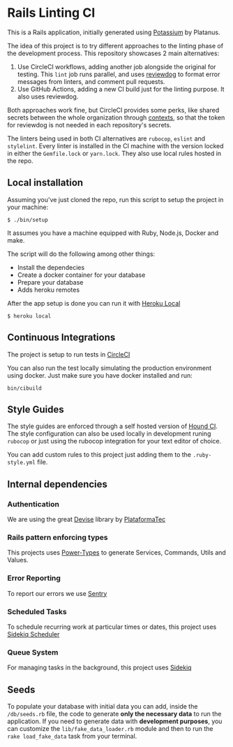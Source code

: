 # Rails Linting CI
This is a Rails application, initially generated using [Potassium](https://github.com/platanus/potassium) by Platanus.

The idea of this project is to try different approaches to the linting phase of the development process. This repository showcases 2 main alternatives:

1. Use CircleCI workflows, adding another job alongside the original for testing. This `lint` job runs parallel, and uses [reviewdog](https://github.com/reviewdog/reviewdog) to format error messages from linters, and comment pull requests.
2. Use GitHub Actions, adding a new CI build just for the linting purpose. It also uses reviewdog.

Both approaches work fine, but CircleCI provides some perks, like shared secrets between the whole organization through [contexts](https://circleci.com/docs/2.0/contexts/), so that the token for reviewdog is not needed in each repository's secrets.

The linters being used in both CI alternatives are `rubocop`, `eslint` and `stylelint`. Every linter is installed in the CI machine with the version locked in either the `Gemfile.lock` or `yarn.lock`. They also use local rules hosted in the repo.

## Local installation

Assuming you've just cloned the repo, run this script to setup the project in your
machine:

    $ ./bin/setup

It assumes you have a machine equipped with Ruby, Node.js, Docker and make.

The script will do the following among other things:

- Install the dependecies
- Create a docker container for your database
- Prepare your database
- Adds heroku remotes

After the app setup is done you can run it with [Heroku Local]

    $ heroku local

[Heroku Local]: https://devcenter.heroku.com/articles/heroku-local


## Continuous Integrations

The project is setup to run tests
in [CircleCI](https://circleci.com/gh/platanus/t0/tree/master)

You can also run the test locally simulating the production environment using docker.
Just make sure you have docker installed and run:

    bin/cibuild


## Style Guides

The style guides are enforced through a self hosted version of [Hound CI](http://monkeyci.platan.us). The style configuration can also be used locally
in development runing `rubocop` or just using the rubocop integration for your text editor of choice.

You can add custom rules to this project just adding them to the `.ruby-style.yml` file.


## Internal dependencies

### Authentication

We are using the great [Devise](https://github.com/plataformatec/devise) library by [PlataformaTec](http://plataformatec.com.br/)

### Rails pattern enforcing types

This projects uses [Power-Types](https://github.com/platanus/power-types) to generate Services, Commands, Utils and Values.

### Error Reporting

To report our errors we use [Sentry](https://github.com/getsentry/raven-ruby)

### Scheduled Tasks

To schedule recurring work at particular times or dates, this project uses [Sidekiq Scheduler](https://github.com/moove-it/sidekiq-scheduler)

### Queue System

For managing tasks in the background, this project uses [Sidekiq](https://github.com/mperham/sidekiq)

## Seeds

To populate your database with initial data you can add, inside the `/db/seeds.rb` file, the code to generate **only the necessary data** to run the application.
If you need to generate data with **development purposes**, you can customize the `lib/fake_data_loader.rb` module and then to run the `rake load_fake_data` task from your terminal.

